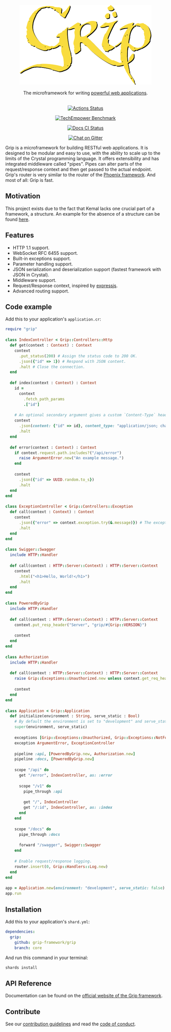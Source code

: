 <p align="center" width="100%">
    <img src="https://github.com/grip-framework/medias/blob/master/framework.svg" height="250" href="https://github.com/grip-framework/grip">
</p>

<p align="center">
    The microframework for writing <ins>powerful web applications</ins>.<br><br>
</p>

<p align="center">
  <a href="https://github.com/grip-framework/grip/actions"><img alt="Actions Status" src="https://img.shields.io/github/workflow/status/grip-framework/grip/Crystal%20CI?label=actions&style=flat-square"></a>
</p>

<p align="center">
    <a href="https://www.techempower.com/benchmarks/#section=data-r19&hw=ph&test=plaintext&l=zdk8an-1r"><img alt="TechEmpower Benchmark" src="https://img.shields.io/badge/benchmark-1%2C663%2C946-brightgreen?style=flat-square"></a>
</p>

<p align="center">
  <a href="https://grip-framework.github.io/docs/"><img alt="Docs CI Status" src="https://img.shields.io/github/workflow/status/grip-framework/docs/ci?label=docs&style=flat-square"></a>
</p>

<p align="center">
    <a href="https://gitter.im/grip-framework/grip?utm_source=badge&utm_medium=badge&utm_campaign=pr-badge"><img alt="Chat on Gitter" src="https://img.shields.io/gitter/room/grip-framework/grip?style=flat-square"></a>
</p>

Grip is a microframework for building RESTful web applications. It is designed to be modular and easy to use, with the ability to scale up to the limits of the Crystal programming language. It offers extensibility and has integrated middleware called "pipes". Pipes can alter parts of the request/response context and then get passed to the actual endpoint. Grip's router is very similar to the router of the [Phoenix framework](https://github.com/phoenixframework/phoenix). And most of all: Grip is fast.

## Motivation

This project exists due to the fact that Kemal lacks one crucial part of a framework, a structure. An example for the absence of a structure can be found [here](https://github.com/iv-org/invidious/blob/master/src/invidious.cr).

## Features

- HTTP 1.1 support.
- WebSocket RFC 6455 support.
- Built-in exceptions support.
- Parameter handling support.
- JSON serialization and deserialization support (fastest framework with JSON in Crystal).
- Middleware support.
- Request/Response context, inspired by [expressjs](https://github.com/expressjs/express).
- Advanced routing support.

## Code example

Add this to your application's `application.cr`:

```ruby
require "grip"

class IndexController < Grip::Controllers::Http
  def get(context : Context) : Context
    context
      .put_status(200) # Assign the status code to 200 OK.
      .json({"id" => 1}) # Respond with JSON content.
      .halt # Close the connection.
  end

  def index(context : Context) : Context
    id =
      context
        .fetch_path_params
        .["id"]

    # An optional secondary argument gives a custom `Content-Type` header to the response.
    context
      .json(content: {"id" => id}, content_type: "application/json; charset=us-ascii")
      .halt
  end

  def error(context : Context) : Context
    if context.request.path.includes?("/api/error")
      raise ArgumentError.new("An example message.")
    end

    context
      .json({"id" => UUID.random.to_s})
      .halt
  end
end

class ExceptionController < Grip::Controllers::Exception
  def call(context : Context) : Context
    context
      .json({"error" => context.exception.try(&.message)}) # The exception is nilable.
      .halt
  end
end

class Swigger::Swagger
  include HTTP::Handler

  def call(context : HTTP::Server::Context) : HTTP::Server::Context
    context
      .html("<h1>Hello, World!</h1>")
      .halt
  end
end

class PoweredByGrip
  include HTTP::Handler

  def call(context : HTTP::Server::Context) : HTTP::Server::Context
    context.put_resp_header("Server", "grip/#{Grip::VERSION}")

    context
  end
end

class Authorization
  include HTTP::Handler

  def call(context : HTTP::Server::Context) : HTTP::Server::Context
    raise Grip::Exceptions::Unauthorized.new unless context.get_req_header?("Authorization")

    context
  end
end

class Application < Grip::Application
  def initialize(environment : String, serve_static : Bool)
    # By default the environment is set to "development" and serve_static is false.
    super(environment, serve_static)

    exceptions [Grip::Exceptions::Unauthorized, Grip::Exceptions::NotFound], ExceptionController
    exception ArgumentError, ExceptionController

    pipeline :api, [PoweredByGrip.new, Authorization.new]
    pipeline :docs, [PoweredByGrip.new]

    scope "/api" do
      get "/error", IndexController, as: :error

      scope "/v1" do
        pipe_through :api

        get "/", IndexController
        get "/:id", IndexController, as: :index
      end
    end

    scope "/docs" do
      pipe_through :docs

      forward "/swagger", Swigger::Swagger
    end

    # Enable request/response logging.
    router.insert(0, Grip::Handlers::Log.new)
  end
end

app = Application.new(environment: "development", serve_static: false)
app.run
```

## Installation

Add this to your application's `shard.yml`:

```yaml
dependencies:
  grip:
    github: grip-framework/grip
    branch: core
```

And run this command in your terminal:

```bash
shards install
```

## API Reference

Documentation can be found on the [official website of the Grip framework](https://grip-framework.github.io/docs/).

## Contribute

See our [contribution guidelines](https://github.com/grip-framework/grip/blob/master/CONTRIBUTING.md) and read the [code of conduct](https://github.com/grip-framework/grip/blob/master/CODE_OF_CONDUCT.md).
